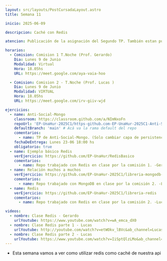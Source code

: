 ```yaml
---
layout: src/layouts/PostCursadaLayout.astro
title: Semana 11

inicio: 2025-06-09

descripcion: Caché con Redis

atencion: Publicación de la asignación del Segundo TP. También estan publicadas las notas del primer TP que podes hacceder desde seguimiento.

horarios:
  - Comision: Comision 1 T.Noche (Prof. Gerardo)
    Dia: Lunes 9 de Junio
    Modalidad: Virtual
    Hora: 18.05hs
    URL: https://meet.google.com/aya-vaia-hoo

  - Comision: Comision 2 - T.Noche (Prof. Lucas )
    Dia: Lunes 9 de Junio
    Modalidad: VIRTUAL
    Hora: 18.05hs
    URL: https://meet.google.com/irv-giiv-wjd

ejercicios:
  - name: Anti-Social-Mongo
    classroom: https://classroom.github.com/a/NImNxoFn
    repoUrl: 'EP-UnaHur-2025C1/https-github.com-EP-UnaHur-2025C1-Anti-Social-Mongo' # Acá va la URL del repo sin el "https://github.com/"
    defaultBranch: 'main' # Acá va la rama default del repo
    comentarios:
      - name: TP de Anti-Social-Mongo. (Solo cambiar capa de persistencia y ajustar temas indicados en la corrección)
    fechaDeEntrega: Lunes 23-06 18:00 hs
    obligatorio: true
  - name: Ejemplo básico Redis
    verEjercicio: https://github.com/EP-UnaHur/RedisBasico
    comentarios:
      - name: Repo trabajado con Redis en clase por la comisión 1. -Gerardo-
  - name: Relación muchos a muchos
    verEjercicio: https://github.com/EP-UnaHur-2025C1/libreria-mongodb-muchos-a-muchos
    comentarios:
      - name: Repo trabajado con MongoDB en clase por la comisión 2. -Lucas-
  - name: Redis
    verEjercicio: https://github.com/EP-UnaHur-2025C1/libreria-redis
    comentarios:
      - name: Repo trabajado con Redis en clase por la comisión 2. -Lucas-

videos:
  - nombre: Clase Redis - Gerardo
    urlYoutube: https://www.youtube.com/watch?v=wA_emca_dX0
  - nombre: Clase Redis parte 1 - Lucas
    urlYoutube: http://youtube.com/watch?v=etWOkv_lBVc&ab_channel=LucasFigarola
  - nombre: Clase Redis parte 2 - Lucas
    urlYoutube: https://www.youtube.com/watch?v=IiSptQlzLMo&ab_channel=LucasFigarola
---
```


- Esta semana vamos a ver como utilizar redis como caché de nuestra api
